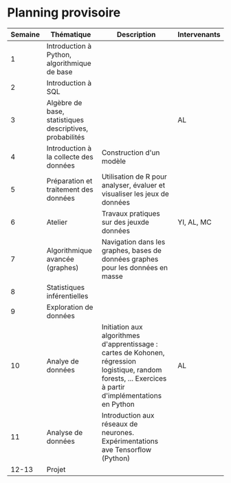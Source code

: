 # Planning provisoire

Semaine | Thématique | Description | Intervenants
--- | --- | --- | ---
1 | Introduction à Python, algorithmique de base | |
2 | Introduction à SQL | |
3 | Algèbre de base, statistiques descriptives, probabilités | | AL
4 | Introduction à la collecte des données | Construction d'un modèle
5 | Préparation et traitement des données | Utilisation de R pour analyser, évaluer et visualiser les jeux de données
6 | Atelier | Travaux pratiques sur des jeuxde données | YI, AL, MC
7 | Algorithmique avancée (graphes) | Navigation dans les graphes, bases de données graphes pour les données en masse
8 | Statistiques inférentielles |
9 | Exploration de données |
10 | Analye de données | Initiation aux algorithmes d'apprentissage : cartes de Kohonen, régression logistique, random forests, ... Exercices à partir d'implémentations en Python | AL
11 | Analyse de données | Introduction aux réseaux de neurones. Expérimentations ave Tensorflow (Python)
12-13 | Projet
